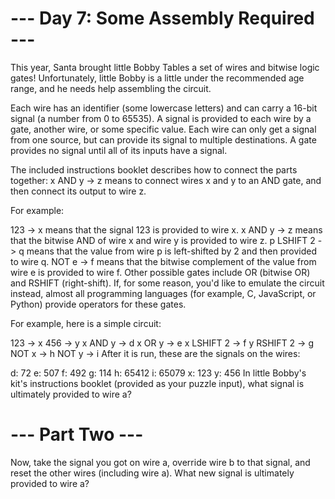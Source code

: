# --- Day 7: Some Assembly Required ---

This year, Santa brought little Bobby Tables a set of wires and bitwise logic gates! Unfortunately,
little Bobby is a little under the recommended age range, and he needs help assembling the circuit.

Each wire has an identifier (some lowercase letters) and can carry a 16-bit signal (a number from 0 to 65535).
A signal is provided to each wire by a gate, another wire, or some specific value.
Each wire can only get a signal from one source, but can provide its signal to multiple destinations.
A gate provides no signal until all of its inputs have a signal.

The included instructions booklet describes how to connect the parts together:
x AND y -> z means to connect wires x and y to an AND gate,
and then connect its output to wire z.

For example:

123 -> x means that the signal 123 is provided to wire x.
x AND y -> z means that the bitwise AND of wire x and wire y is provided to wire z.
p LSHIFT 2 -> q means that the value from wire p is left-shifted by 2 and then provided to wire q.
NOT e -> f means that the bitwise complement of the value from wire e is provided to wire f.
Other possible gates include OR (bitwise OR) and RSHIFT (right-shift).
If, for some reason, you'd like to emulate the circuit instead, almost all programming languages (for example, C, JavaScript, or Python)
provide operators for these gates.

For example, here is a simple circuit:

123 -> x
456 -> y
x AND y -> d
x OR y -> e
x LSHIFT 2 -> f
y RSHIFT 2 -> g
NOT x -> h
NOT y -> i
After it is run, these are the signals on the wires:

d: 72
e: 507
f: 492
g: 114
h: 65412
i: 65079
x: 123
y: 456
In little Bobby's kit's instructions booklet (provided as your puzzle input),
what signal is ultimately provided to wire a?

# --- Part Two ---

Now, take the signal you got on wire a, override wire b to that signal,
and reset the other wires (including wire a).
What new signal is ultimately provided to wire a?
